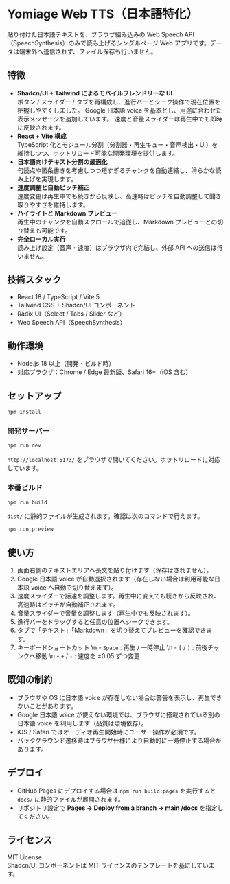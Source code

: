 # Yomiage Web TTS（日本語特化）

貼り付けた日本語テキストを、ブラウザ組み込みの Web Speech API（SpeechSynthesis）のみで読み上げるシングルページ Web アプリです。データは端末外へ送信されず、ファイル保存も行いません。

## 特徴
- **Shadcn/UI + Tailwind によるモバイルフレンドリーな UI**  
  ボタン / スライダー / タブを再構成し、進行バーとシーク操作で現在位置を把握しやすくしました。
  Google 日本語 voice を基本とし、用途に合わせた表示メッセージを追加しています。
  速度と音量スライダーは再生中でも即時に反映されます。
- **React + Vite 構成**  
  TypeScript 化とモジュール分割（分割器・再生キュー・音声検出・UI）を維持しつつ、ホットリロード可能な開発環境を提供します。
- **日本語向けテキスト分割の最適化**  
  句読点や箇条書きを考慮しつつ短すぎるチャンクを自動連結し、滑らかな読み上げを実現します。
- **速度調整と自動ピッチ補正**  
  速度変更は再生中でも続きから反映し、高速時はピッチを自動調整して聞き取りやすさを維持します。
- **ハイライトと Markdown プレビュー**  
  再生中のチャンクを自動スクロールで追従し、Markdown プレビューとの切り替えも可能です。
- **完全ローカル実行**  
  読み上げ設定（音声・速度）はブラウザ内で完結し、外部 API への送信は行いません。

## 技術スタック
- React 18 / TypeScript / Vite 5
- Tailwind CSS + Shadcn/UI コンポーネント
- Radix UI（Select / Tabs / Slider など）
- Web Speech API（SpeechSynthesis）

## 動作環境
- Node.js 18 以上（開発・ビルド時）
- 対応ブラウザ：Chrome / Edge 最新版、Safari 16+（iOS 含む）

## セットアップ
```bash
npm install
```

### 開発サーバー
```bash
npm run dev
```
`http://localhost:5173/` をブラウザで開いてください。ホットリロードに対応しています。

### 本番ビルド
```bash
npm run build
```
`dist/` に静的ファイルが生成されます。確認は次のコマンドで行えます。
```bash
npm run preview
```

## 使い方
1. 画面右側のテキストエリアへ長文を貼り付けます（保存はされません）。
2. Google 日本語 voice が自動選択されます（存在しない場合は利用可能な日本語 voice へ自動で切り替えます）。
3. 速度スライダーで話速を調整します。再生中に変えても続きから反映され、高速時はピッチが自動補正されます。
4. 音量スライダーで音量を調整します（再生中でも反映されます）。
5. 進行バーをドラッグすると任意の位置へシークできます。
6. タブで「テキスト」「Markdown」を切り替えてプレビューを確認できます。
7. キーボードショートカット  \n   - `Space` : 再生 / 一時停止  \n   - `[` / `]` : 前後チャンクへ移動  \n   - `+` / `-` : 速度を ±0.05 ずつ変更

## 既知の制約
- ブラウザや OS に日本語 voice が存在しない場合は警告を表示し、再生できないことがあります。
- Google 日本語 voice が使えない環境では、ブラウザに搭載されている別の日本語 voice を利用します（品質は環境依存）。
- iOS / Safari ではオーディオ再生開始時にユーザー操作が必須です。
- バックグラウンド遷移時はブラウザ仕様により自動的に一時停止する場合があります。

## デプロイ
- GitHub Pages にデプロイする場合は `npm run build:pages` を実行すると `docs/` に静的ファイルが展開されます。
- リポジトリ設定で **Pages → Deploy from a branch → main /docs** を指定してください。

## ライセンス
MIT License  
Shadcn/UI コンポーネントは MIT ライセンスのテンプレートを基にしています。
